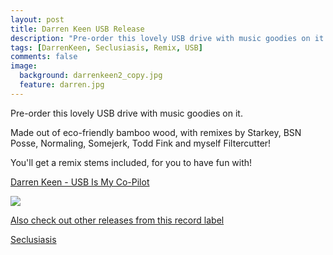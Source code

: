 ```yaml
---
layout: post
title: Darren Keen USB Release
description: "Pre-order this lovely USB drive with music goodies on it."
tags: [DarrenKeen, Seclusiasis, Remix, USB]
comments: false
image:
  background: darrenkeen2_copy.jpg
  feature: darren.jpg
---
```



Pre-order this lovely USB drive with music goodies on it. 

Made out of eco-friendly bamboo wood, with remixes by Starkey, BSN Posse, Normaling, Somejerk, Todd Fink and myself Filtercutter! 

You'll get a remix stems included, for you to have fun with!

<a href="http://www.seclusiasis.com/keenusb/" target="_blank">Darren Keen - USB Is My Co-Pilot</a>

<a href="http://www.seclusiasis.com/keenusb/" target="_blank"><img src="http://www.seclusiasis.com/wp-content/uploads/2015/01/usb-crop-600x377.jpg"></a>

<a href="http://www.seclusiasis.com/seclusiasis-catalog/" target="_blank">Also check out other releases from this record label</a>

<div markdown="0"><a href="http://www.seclusiasis.com/" target="_blank" class="btn btn-info">Seclusiasis</a></div>